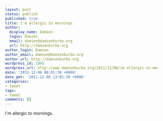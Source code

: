 ```yaml
---
layout: post
status: publish
published: true
title: I'm allergic to mornings.
author:
  display_name: Damien
  login: Damien
  email: damien@damienburke.org
  url: http://damienburke.org
author_login: Damien
author_email: damien@damienburke.org
author_url: http://damienburke.org
wordpress_id: 1945
wordpress_url: http://www.damienburke.org/2011/12/06/im-allergic-to-mornings/
date: '2011-12-06 08:01:30 +0000'
date_gmt: '2011-12-06 13:01:30 +0000'
categories:
- tweet
tags:
- tweet
comments: []
---
```

<p>I'm allergic to mornings.</p>
